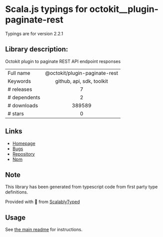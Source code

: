 
# Scala.js typings for octokit__plugin-paginate-rest

Typings are for version 2.2.1

## Library description:
Octokit plugin to paginate REST API endpoint responses

|                    |                 |
| ------------------ | :-------------: |
| Full name          | @octokit/plugin-paginate-rest |
| Keywords           | github, api, sdk, toolkit |
| # releases         | 7 |
| # dependents       | 2 |
| # downloads        | 389589 |
| # stars            | 0 |

## Links
- [Homepage](https://github.com/octokit/plugin-paginate-rest.js#readme)
- [Bugs](https://github.com/octokit/plugin-paginate-rest.js/issues)
- [Repository](https://github.com/octokit/plugin-paginate-rest.js)
- [Npm](https://www.npmjs.com/package/%40octokit%2Fplugin-paginate-rest)
    


## Note
This library has been generated from typescript code from first party type definitions.

Provided with :purple_heart: from [ScalablyTyped](https://github.com/oyvindberg/ScalablyTyped)

## Usage
See [the main readme](../../readme.md) for instructions.



